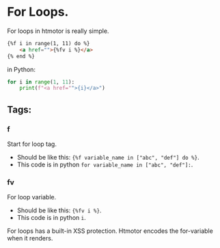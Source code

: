# For Loops.
For loops in htmotor is really simple.
```html
{%f i in range(1, 11) do %}
    <a href="">{%fv i %}</a>
{% end %}
```
in Python:
```py
for i in range(1, 11):
    print(f"<a href="">{i}</a>")
```

## Tags:
### f
Start for loop tag.
- Should be like this: `{%f variable_name in ["abc", "def"] do %}`.
- This code is in python `for variable_name in ["abc", "def"]:`.
### fv
For loop variable.
- Should be like this: `{%fv i %}`.
- This code is in python `i`.

For loops has a built-in XSS protection. Htmotor encodes the for-variable when it renders.